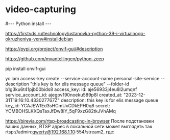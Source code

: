 # video-capturing

#--- Python install ---

https://firstvds.ru/technology/ustanovka-python-39-i-virtualnogo-okruzheniya-venv#installdebian

https://pypi.org/project/onvif-gui/#description

https://github.com/mvantellingen/python-zeep

pip install onvif-gui

yc iam access-key create --service-account-name personal-site-service   --description "this key is for elis message queue" --folder-id b1g3ku6t41pjb00bids8
access_key:
  id: aje56933j4eu8l2umqnf
  service_account_id: ajegpv190noeku589p8l
  created_at: "2023-12-31T19:16:10.433027767Z"
  description: this key is for elis message queue
  key_id: YCAJEWfEd3sHCmUxCDkEPH0q8
secret: YCMBOHSLKXQsTaxJfDw8iY_5qF9xzG82tkJVhAMq

https://birevia.com/rtsp-broadcasting-in-browser
После подстановки ваших данных, RTSP адрес в локальной сети может выглядеть так rtsp://admin:qwerty@192.168.1.10:554/stream2, где:


